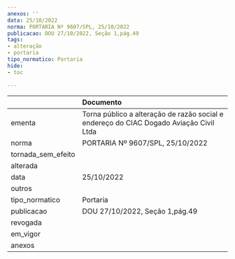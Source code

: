 ```yaml
---
anexos: ''
data: 25/10/2022
norma: PORTARIA Nº 9607/SPL, 25/10/2022
publicacao: DOU 27/10/2022, Seção 1,pág.49
tags:
- alteração
- portaria
tipo_normatico: Portaria
hide: 
- toc 
 
---
```


|                    | Documento                                                                              |
|:-------------------|:---------------------------------------------------------------------------------------|
| ementa             | Torna público a alteração de razão social e endereço do CIAC Dogado Aviação Civil Ltda |
| norma              | PORTARIA Nº 9607/SPL, 25/10/2022                                                       |
| tornada_sem_efeito |                                                                                        |
| alterada           |                                                                                        |
| data               | 25/10/2022                                                                             |
| outros             |                                                                                        |
| tipo_normatico     | Portaria                                                                               |
| publicacao         | DOU 27/10/2022, Seção 1,pág.49                                                         |
| revogada           |                                                                                        |
| em_vigor           |                                                                                        |
| anexos             |                                                                                        |